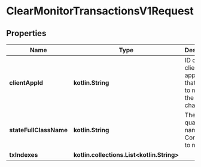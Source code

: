 
# ClearMonitorTransactionsV1Request

## Properties
Name | Type | Description | Notes
------------ | ------------- | ------------- | -------------
**clientAppId** | **kotlin.String** | ID of a client application that wants to monitor the state changes | 
**stateFullClassName** | **kotlin.String** | The fully qualified name of the Corda state to monitor | 
**txIndexes** | **kotlin.collections.List&lt;kotlin.String&gt;** |  | 




